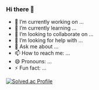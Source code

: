 ### Hi there 👋

- 🔭 I’m currently working on ...
- 🌱 I’m currently learning ...
- 👯 I’m looking to collaborate on ...
- 🤔 I’m looking for help with ...
- 💬 Ask me about ...
- 📫 How to reach me: ...
- 😄 Pronouns: ...
- ⚡ Fun fact: ...

[![Solved.ac Profile](http://mazassumnida.wtf/api/v2/generate_badge?boj=kkwon920)](https://solved.ac/kkwon920/)  

<!--
**KyuwonKwon/KyuwonKwon** is a ✨ _special_ ✨ repository because its `README.md` (this file) appears on your GitHub profile.

Here are some ideas to get you started:
-->
